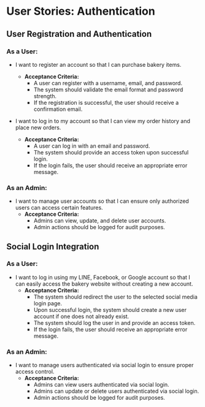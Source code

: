 User Stories: Authentication
============================

User Registration and Authentication
------------------------------------

### As a User:

-   I want to register an account so that I can purchase bakery items.

    -   **Acceptance Criteria:**
        -   A user can register with a username, email, and password.
        -   The system should validate the email format and password strength.
        -   If the registration is successful, the user should receive a confirmation email.
-   I want to log in to my account so that I can view my order history and place new orders.

    -   **Acceptance Criteria:**
        -   A user can log in with an email and password.
        -   The system should provide an access token upon successful login.
        -   If the login fails, the user should receive an appropriate error message.

### As an Admin:

-   I want to manage user accounts so that I can ensure only authorized users can access certain features.
    -   **Acceptance Criteria:**
        -   Admins can view, update, and delete user accounts.
        -   Admin actions should be logged for audit purposes.

Social Login Integration
------------------------

### As a User:

-   I want to log in using my LINE, Facebook, or Google account so that I can easily access the bakery website without creating a new account.
    -   **Acceptance Criteria:**
        -   The system should redirect the user to the selected social media login page.
        -   Upon successful login, the system should create a new user account if one does not already exist.
        -   The system should log the user in and provide an access token.
        -   If the login fails, the user should receive an appropriate error message.

### As an Admin:

-   I want to manage users authenticated via social login to ensure proper access control.
    -   **Acceptance Criteria:**
        -   Admins can view users authenticated via social login.
        -   Admins can update or delete users authenticated via social login.
        -   Admin actions should be logged for audit purposes.